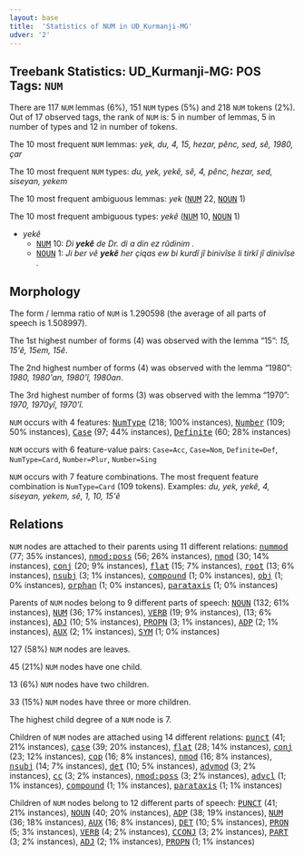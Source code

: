 ```yaml
---
layout: base
title:  'Statistics of NUM in UD_Kurmanji-MG'
udver: '2'
---
```


## Treebank Statistics: UD_Kurmanji-MG: POS Tags: `NUM`

There are 117 `NUM` lemmas (6%), 151 `NUM` types (5%) and 218 `NUM` tokens (2%).
Out of 17 observed tags, the rank of `NUM` is: 5 in number of lemmas, 5 in number of types and 12 in number of tokens.

The 10 most frequent `NUM` lemmas: <em>yek, du, 4, 15, hezar, pênc, sed, sê, 1980, çar</em>

The 10 most frequent `NUM` types:  <em>du, yek, yekê, sê, 4, pênc, hezar, sed, siseyan, yekem</em>

The 10 most frequent ambiguous lemmas: <em>yek</em> (<tt><a href="kmr_mg-pos-NUM.html">NUM</a></tt> 22, <tt><a href="kmr_mg-pos-NOUN.html">NOUN</a></tt> 1)

The 10 most frequent ambiguous types:  <em>yekê</em> (<tt><a href="kmr_mg-pos-NUM.html">NUM</a></tt> 10, <tt><a href="kmr_mg-pos-NOUN.html">NOUN</a></tt> 1)


* <em>yekê</em>
  * <tt><a href="kmr_mg-pos-NUM.html">NUM</a></tt> 10: <em>Di <b>yekê</b> de Dr. di a din ez rûdinim .</em>
  * <tt><a href="kmr_mg-pos-NOUN.html">NOUN</a></tt> 1: <em>Ji ber vê <b>yekê</b> her çiqas ew bi kurdî jî binivîse li tirkî jî dinivîse .</em>

## Morphology

The form / lemma ratio of `NUM` is 1.290598 (the average of all parts of speech is 1.508997).

The 1st highest number of forms (4) was observed with the lemma “15”: <em>15, 15'ê, 15em, 15ê</em>.

The 2nd highest number of forms (4) was observed with the lemma “1980”: <em>1980, 1980'an, 1980'î, 1980an</em>.

The 3rd highest number of forms (3) was observed with the lemma “1970”: <em>1970, 1970yî, 1970’î</em>.

`NUM` occurs with 4 features: <tt><a href="kmr_mg-feat-NumType.html">NumType</a></tt> (218; 100% instances), <tt><a href="kmr_mg-feat-Number.html">Number</a></tt> (109; 50% instances), <tt><a href="kmr_mg-feat-Case.html">Case</a></tt> (97; 44% instances), <tt><a href="kmr_mg-feat-Definite.html">Definite</a></tt> (60; 28% instances)

`NUM` occurs with 6 feature-value pairs: `Case=Acc`, `Case=Nom`, `Definite=Def`, `NumType=Card`, `Number=Plur`, `Number=Sing`

`NUM` occurs with 7 feature combinations.
The most frequent feature combination is `NumType=Card` (109 tokens).
Examples: <em>du, yek, yekê, 4, siseyan, yekem, sê, 1, 10, 15'ê</em>


## Relations

`NUM` nodes are attached to their parents using 11 different relations: <tt><a href="kmr_mg-dep-nummod.html">nummod</a></tt> (77; 35% instances), <tt><a href="kmr_mg-dep-nmod-poss.html">nmod:poss</a></tt> (56; 26% instances), <tt><a href="kmr_mg-dep-nmod.html">nmod</a></tt> (30; 14% instances), <tt><a href="kmr_mg-dep-conj.html">conj</a></tt> (20; 9% instances), <tt><a href="kmr_mg-dep-flat.html">flat</a></tt> (15; 7% instances), <tt><a href="kmr_mg-dep-root.html">root</a></tt> (13; 6% instances), <tt><a href="kmr_mg-dep-nsubj.html">nsubj</a></tt> (3; 1% instances), <tt><a href="kmr_mg-dep-compound.html">compound</a></tt> (1; 0% instances), <tt><a href="kmr_mg-dep-obj.html">obj</a></tt> (1; 0% instances), <tt><a href="kmr_mg-dep-orphan.html">orphan</a></tt> (1; 0% instances), <tt><a href="kmr_mg-dep-parataxis.html">parataxis</a></tt> (1; 0% instances)

Parents of `NUM` nodes belong to 9 different parts of speech: <tt><a href="kmr_mg-pos-NOUN.html">NOUN</a></tt> (132; 61% instances), <tt><a href="kmr_mg-pos-NUM.html">NUM</a></tt> (36; 17% instances), <tt><a href="kmr_mg-pos-VERB.html">VERB</a></tt> (19; 9% instances),  (13; 6% instances), <tt><a href="kmr_mg-pos-ADJ.html">ADJ</a></tt> (10; 5% instances), <tt><a href="kmr_mg-pos-PROPN.html">PROPN</a></tt> (3; 1% instances), <tt><a href="kmr_mg-pos-ADP.html">ADP</a></tt> (2; 1% instances), <tt><a href="kmr_mg-pos-AUX.html">AUX</a></tt> (2; 1% instances), <tt><a href="kmr_mg-pos-SYM.html">SYM</a></tt> (1; 0% instances)

127 (58%) `NUM` nodes are leaves.

45 (21%) `NUM` nodes have one child.

13 (6%) `NUM` nodes have two children.

33 (15%) `NUM` nodes have three or more children.

The highest child degree of a `NUM` node is 7.

Children of `NUM` nodes are attached using 14 different relations: <tt><a href="kmr_mg-dep-punct.html">punct</a></tt> (41; 21% instances), <tt><a href="kmr_mg-dep-case.html">case</a></tt> (39; 20% instances), <tt><a href="kmr_mg-dep-flat.html">flat</a></tt> (28; 14% instances), <tt><a href="kmr_mg-dep-conj.html">conj</a></tt> (23; 12% instances), <tt><a href="kmr_mg-dep-cop.html">cop</a></tt> (16; 8% instances), <tt><a href="kmr_mg-dep-nmod.html">nmod</a></tt> (16; 8% instances), <tt><a href="kmr_mg-dep-nsubj.html">nsubj</a></tt> (14; 7% instances), <tt><a href="kmr_mg-dep-det.html">det</a></tt> (10; 5% instances), <tt><a href="kmr_mg-dep-advmod.html">advmod</a></tt> (3; 2% instances), <tt><a href="kmr_mg-dep-cc.html">cc</a></tt> (3; 2% instances), <tt><a href="kmr_mg-dep-nmod-poss.html">nmod:poss</a></tt> (3; 2% instances), <tt><a href="kmr_mg-dep-advcl.html">advcl</a></tt> (1; 1% instances), <tt><a href="kmr_mg-dep-compound.html">compound</a></tt> (1; 1% instances), <tt><a href="kmr_mg-dep-parataxis.html">parataxis</a></tt> (1; 1% instances)

Children of `NUM` nodes belong to 12 different parts of speech: <tt><a href="kmr_mg-pos-PUNCT.html">PUNCT</a></tt> (41; 21% instances), <tt><a href="kmr_mg-pos-NOUN.html">NOUN</a></tt> (40; 20% instances), <tt><a href="kmr_mg-pos-ADP.html">ADP</a></tt> (38; 19% instances), <tt><a href="kmr_mg-pos-NUM.html">NUM</a></tt> (36; 18% instances), <tt><a href="kmr_mg-pos-AUX.html">AUX</a></tt> (16; 8% instances), <tt><a href="kmr_mg-pos-DET.html">DET</a></tt> (10; 5% instances), <tt><a href="kmr_mg-pos-PRON.html">PRON</a></tt> (5; 3% instances), <tt><a href="kmr_mg-pos-VERB.html">VERB</a></tt> (4; 2% instances), <tt><a href="kmr_mg-pos-CCONJ.html">CCONJ</a></tt> (3; 2% instances), <tt><a href="kmr_mg-pos-PART.html">PART</a></tt> (3; 2% instances), <tt><a href="kmr_mg-pos-ADJ.html">ADJ</a></tt> (2; 1% instances), <tt><a href="kmr_mg-pos-PROPN.html">PROPN</a></tt> (1; 1% instances)


